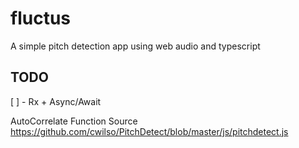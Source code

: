 # fluctus
A simple pitch detection app using web audio and typescript

## TODO
 [ ] - Rx + Async/Await


AutoCorrelate Function Source
https://github.com/cwilso/PitchDetect/blob/master/js/pitchdetect.js
